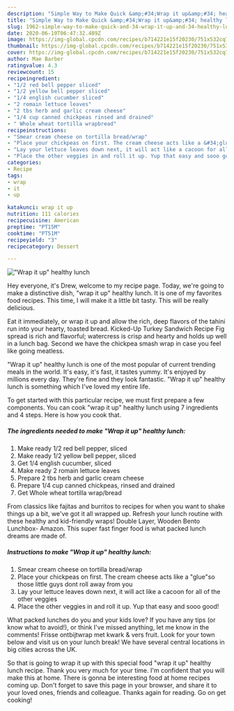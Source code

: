 ```yaml
---
description: "Simple Way to Make Quick &amp;#34;Wrap it up&amp;#34; healthy lunch"
title: "Simple Way to Make Quick &amp;#34;Wrap it up&amp;#34; healthy lunch"
slug: 1962-simple-way-to-make-quick-and-34-wrap-it-up-and-34-healthy-lunch
date: 2020-06-10T06:47:32.489Z
image: https://img-global.cpcdn.com/recipes/b714221e15f20230/751x532cq70/wrap-it-up-healthy-lunch-recipe-main-photo.jpg
thumbnail: https://img-global.cpcdn.com/recipes/b714221e15f20230/751x532cq70/wrap-it-up-healthy-lunch-recipe-main-photo.jpg
cover: https://img-global.cpcdn.com/recipes/b714221e15f20230/751x532cq70/wrap-it-up-healthy-lunch-recipe-main-photo.jpg
author: Mae Barber
ratingvalue: 4.3
reviewcount: 15
recipeingredient:
- "1/2 red bell pepper sliced"
- "1/2 yellow bell pepper sliced"
- "1/4 english cucumber sliced"
- "2 romain lettuce leaves"
- "2 tbs herb and garlic cream cheese"
- "1/4 cup canned chickpeas rinsed and drained"
- " Whole wheat tortilla wrapbread"
recipeinstructions:
- "Smear cream cheese on tortilla bread/wrap"
- "Place your chickpeas on first. The cream cheese acts like a &#34;glue&#34;so those little guys dont roll away from you"
- "Lay your lettuce leaves down next, it will act like a cacoon for all of the other veggies"
- "Place the other veggies in and roll it up. Yup that easy and sooo good!"
categories:
- Recipe
tags:
- wrap
- it
- up

katakunci: wrap it up 
nutrition: 111 calories
recipecuisine: American
preptime: "PT15M"
cooktime: "PT51M"
recipeyield: "3"
recipecategory: Dessert

---
```



![&#34;Wrap it up&#34; healthy lunch](https://img-global.cpcdn.com/recipes/b714221e15f20230/751x532cq70/wrap-it-up-healthy-lunch-recipe-main-photo.jpg)

Hey everyone, it's Drew, welcome to my recipe page. Today, we're going to make a distinctive dish, &#34;wrap it up&#34; healthy lunch. It is one of my favorites food recipes. This time, I will make it a little bit tasty. This will be really delicious.

Eat it immediately, or wrap it up and allow the rich, deep flavors of the tahini run into your hearty, toasted bread. Kicked-Up Turkey Sandwich Recipe Fig spread is rich and flavorful; watercress is crisp and hearty and holds up well in a lunch bag. Second we have the chickpea smash wrap in case you feel like going meatless.

&#34;Wrap it up&#34; healthy lunch is one of the most popular of current trending meals in the world. It's easy, it's fast, it tastes yummy. It's enjoyed by millions every day. They're fine and they look fantastic. &#34;Wrap it up&#34; healthy lunch is something which I've loved my entire life.


To get started with this particular recipe, we must first prepare a few components. You can cook &#34;wrap it up&#34; healthy lunch using 7 ingredients and 4 steps. Here is how you cook that.

<!--inarticleads1-->

##### The ingredients needed to make &#34;Wrap it up&#34; healthy lunch:

1. Make ready 1/2 red bell pepper, sliced
1. Make ready 1/2 yellow bell pepper, sliced
1. Get 1/4 english cucumber, sliced
1. Make ready 2 romain lettuce leaves
1. Prepare 2 tbs herb and garlic cream cheese
1. Prepare 1/4 cup canned chickpeas, rinsed and drained
1. Get  Whole wheat tortilla wrap/bread


From classics like fajitas and burritos to recipes for when you want to shake things up a bit, we&#39;ve got it all wrapped up. Refresh your lunch routine with these healthy and kid-friendly wraps! Double Layer, Wooden Bento Lunchbox- Amazon. This super fast finger food is what packed lunch dreams are made of. 

<!--inarticleads2-->

##### Instructions to make &#34;Wrap it up&#34; healthy lunch:

1. Smear cream cheese on tortilla bread/wrap
1. Place your chickpeas on first. The cream cheese acts like a &#34;glue&#34;so those little guys dont roll away from you
1. Lay your lettuce leaves down next, it will act like a cacoon for all of the other veggies
1. Place the other veggies in and roll it up. Yup that easy and sooo good!


What packed lunches do you and your kids love? If you have any tips (or know what to avoid!), or think I&#39;ve missed anything, let me know in the comments! Frisse ontbijtwrap met kwark &amp; vers fruit. Look for your town below and visit us on your lunch break! We have several central locations in big cities across the UK. 

So that is going to wrap it up with this special food &#34;wrap it up&#34; healthy lunch recipe. Thank you very much for your time. I'm confident that you will make this at home. There is gonna be interesting food at home recipes coming up. Don't forget to save this page in your browser, and share it to your loved ones, friends and colleague. Thanks again for reading. Go on get cooking!
